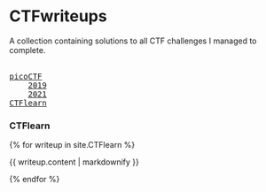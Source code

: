 # CTFwriteups
A collection containing solutions to all CTF challenges I managed to complete.
<br><br>
<pre>
<a href="./picoCTF">picoCTF</a>
    <a href="./picoCTF/2019">2019</a>
    <a href="./picoCTF/2021">2021</a>
<a href="./CTFlearn">CTFlearn</a>
</pre>

### CTFlearn

{% for writeup in site.CTFlearn %}
  <p>{{ writeup.content | markdownify }}</p>
{% endfor %}
